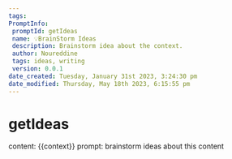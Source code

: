 ```yaml
---
tags: 
PromptInfo:
 promptId: getIdeas
 name: 💡BrainStorm Ideas
 description: Brainstorm idea about the context.
 author: Noureddine
 tags: ideas, writing
 version: 0.0.1
date_created: Tuesday, January 31st 2023, 3:24:30 pm
date_modified: Thursday, May 18th 2023, 6:15:55 pm
---
```

# getIdeas
content: 
{{context}}
prompt:
brainstorm ideas about this content
